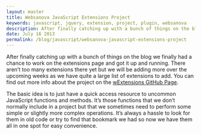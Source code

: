 ```yaml
---
layout: master
title: Websanova JavaScript Extensions Project
keywords: javascript, jquery, extension, project, plugin, websanova
description: After finally catching up with a bunch of things on the blog we finally had a chance to work on the extensions page and got it up and running.
date: July 16 2013
permalink: /blog/javascript/websanova-javascript-extensions-project
---
```


After finally catching up with a bunch of things on the blog we finally had a chance to work on the extensions page and got it up and running. There aren’t too many extensions there yet but we will be adding more over the upcoming weeks as we have quite a large list of extensions to add. You can find out more info about the project on the [wExtensions GitHub Page](https://github.com/websanova/wExtensions).

The basic idea is to just have a quick access resource to uncommon JavaScript functions and methods. It’s those functions that we don’t normally include in a project but that we sometimes need to perform some simple or slightly more complex operations. It’s always a hassle to look for them in old code or try to find that bookmark we had so now we have them all in one spot for easy convenience.